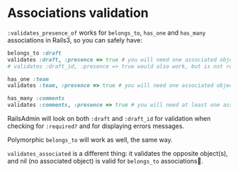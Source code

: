 # Associations validation

`:validates_presence_of` works for `belongs_to`, `has_one` and `has_many` associations in Rails3, so you can safely have:

```ruby
belongs_to :draft
validates :draft, :presence => true # you will need one associated object
# validates :draft_id, :presence => true would also work, but is not recommended (validation of foreign key).

has_one :team
validates :team, :presence => true # you will need one associated object

has_many :comments
validates :comments, :presence => true # you will need at least one associated object
```

RailsAdmin will look on both `:draft` and `:draft_id` for validation when checking for `:required?` and for displaying errors messages.

Polymorphic `belongs_to` will work as well, the same way.

`validates_associated` is a different thing: it validates the opposite object(s), and nil (no associated object) is valid for `belongs_to` associations.
